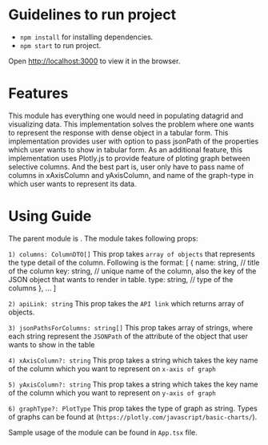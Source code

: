 # Guidelines to run project

- `npm install` for installing dependencies.
- `npm start` to run project.

Open [http://localhost:3000](http://localhost:3000) to view it in the browser.

# Features

This module has everything one would need in populating datagrid and visualizing data. This implementation solves the problem where one wants to represent the response with dense object in a tabular form. This implementation provides user with option to pass jsonPath of the properties which user wants to show in tabular form. As an additional feature, this implementation uses Plotly.js to provide feature of ploting graph between selective columns. And the best part is, user only have to pass name of columns in xAxisColumn and yAxisColumn, and name of the graph-type in which user wants to represent its data.

# Using Guide

The parent module is <DataGrid />. The module takes following props:

`1) columns: ColumnDTO[]`
  This prop takes `array of objects` that represents the type detail of the column. Following is the format: 
    [
      {
        name: string, // title of the column 
        key: string, // unique name of the column, also the key of the JSON object that wants to render in table.
        type: string, // type of the columns
      },
      ...
    ]

`2) apiLink: string`
  This prop takes the `API link` which returns array of objects.

`3) jsonPathsForColumns: string[]`
  This prop takes array of strings, where each string represent the `JSONPath` of the attribute of the object that user wants to show in the table 

`4) xAxisColumn?: string`
  This prop takes a string which takes the key name of the column which you want to represent on `x-axis of graph`

`5) yAxisColumn?: string`
  This prop takes a string which takes the key name of the column which you want to represent on `y-axis of graph`

`6) graphType?: PlotType`
  This prop takes the type of graph as string. Types of graphs can be found at (```https://plotly.com/javascript/basic-charts/```).

Sample usage of the module can be found in `App.tsx` file.